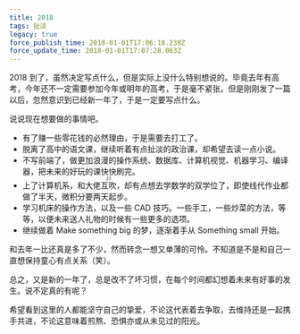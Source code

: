 ```yaml
---
title: 2018
tags: 扯淡
legacy: true
force_publish_time: 2018-01-01T17:06:18.238Z
force_update_time: 2018-01-01T17:07:28.063Z
---
```


2018 到了，虽然决定写点什么，但是实际上没什么特别想说的。毕竟去年有高考，今年还不一定需要参加今年或明年的高考，于是毫不紧张。但是刚刚发了一篇以后，忽然意识到已经新一年了，于是一定要写点什么。

说说现在想要做的事情吧。

- 有了赚一些零花钱的必然理由，于是需要去打工了。
- 脱离了高中的语文课，继续听着有点扯淡的政治课，却希望去读一点小说。
- 不写前端了，做更加浪漫的操作系统、数据库、计算机视觉、机器学习、编译器，把未来的好玩的课快快刷完。
- 上了计算机系，和大佬<ruby>互吹<rp>(</rp><rt>23</rt><rp>)</rp></ruby>，却有点想去学数学的双学位了，即使线代作业都做了半天，微积分要两天起步。
- 学习机床的操作方法，以及一些 CAD 技巧。一些手工，一些炒菜的方法，等等，以便未来送人礼物的时候有一些更多的选项。
- 继续做着 Make something big 的梦，逐渐着手从 Something small 开始。

和去年一比还真是多了不少，然而转念一想又单薄的可怜。不知道是不是和自己一直想保持童心有点关系（笑）。

总之，又是新的一年了，总是改不了坏习惯，在每个时间都幻想着未来有好事的发生。说不定真的有呢？

希望看到这里的人都能坚守自己的挚爱，不论这代表着去争取，去维持还是一起携手共进，不论这意味着煎熬、恐惧亦或从未见过的阳光。
